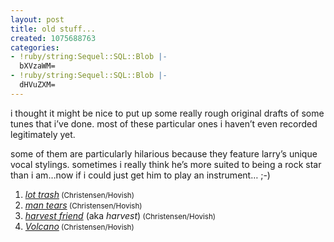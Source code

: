 ```yaml
---
layout: post
title: old stuff...
created: 1075688763
categories:
- !ruby/string:Sequel::SQL::Blob |-
  bXVzaWM=
- !ruby/string:Sequel::SQL::Blob |-
  dHVuZXM=
---
```

<p>i thought it might be nice to put up some really rough original drafts of some tunes that i&#8217;ve done. most of these particular ones i haven&#8217;t even recorded legitimately yet.</p>

<p>some of them are particularly hilarious because they feature larry&#8217;s unique vocal stylings. sometimes i really think he&#8217;s more suited to being a rock star than i am&#8230;now if i could just get him to play an instrument&#8230; ;-)</p>

<OL>
<li><A href="http://music.bubblehouse.org.s3-website-us-east-1.amazonaws.com/music/LotTrash.mp3"><i>lot trash</i></A><small> (Christensen/Hovish)</small></li>
<li><A href="http://music.bubblehouse.org.s3-website-us-east-1.amazonaws.com/music/Man-Tears.mp3"><i>man tears</i></A><small> (Christensen/Hovish)</small></li>
<li><A href="http://music.bubblehouse.org.s3-website-us-east-1.amazonaws.com/music/HarvestFriend.mp3"><i>harvest friend</i></A> (aka <i>harvest</i>)<small> (Christensen/Hovish)</small></li>
<li><A href="http://music.bubblehouse.org.s3-website-us-east-1.amazonaws.com/music/Volcano.mp3"><i>Volcano</i></A><small> (Christensen/Hovish)</small></li>
</OL>